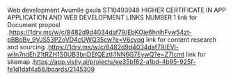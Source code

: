 Web development 
Avumile gxula ST10493948 HIGHER CERTIFICATE IN APP APPLICATION AND WEB DEVELOPMENT 
LINKS
NUMBER 1
link for Document proposl .https://1drv.ms/w/c/8482d9d4034daf79/EbKOje6hnlhFvw54zt-pBBoBv_9VJS53PZoVD4cUWQ35cw?e=V6cyqq
link for content research and sourcing .https://1drv.ms/w/c/8482d9d4034daf79/EVl-wiln7ndEh21tRZH1S0UB3bnDEfQEztli1NN6G7EywQ?e=Z7Icmt
link for sitemap .https://app.visily.ai/projects/ee35b162-a1bd-4b95-925f-fe1d1daf4a58/boards/2145309

